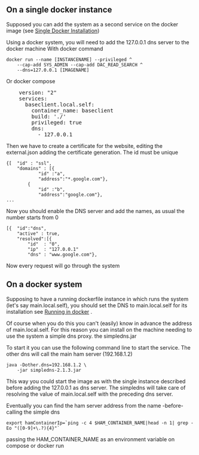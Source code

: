 ## On a single docker instance

Supposed you can add the system as a second service on the docker image (see [Single Docker Installation](docs/dockersingle.md))

Using a docker system, you will need to add the 127.0.0.1 dns server to the docker machine
With docker command

    docker run --name [INSTANCENAME] --privileged ^
        --cap-add SYS_ADMIN --cap-add DAC_READ_SEARCH ^
        --dns=127.0.0.1 [IMAGENAME]

Or docker compose

<pre>
    version: "2"
    services:
      baseclient.local.self:
        container_name: baseclient
        build: './'
        privileged: true
        dns:
          - 127.0.0.1
</pre>

Then we have to create a certificate for the website, editing the external.json
adding the certificate generation. The id must be unique

    {[  "id" : "ssl",
        "domains" : [{
                "id" :"a",
                "address":"*.google.com"},
            {
                "id" :"b",
                "address":"google.com"},
    ...

Now you should enable the DNS server and add the names, as usual the number starts from 0

    [{  "id":"dns",
        "active" : true,
        "resolved":[{
            "id"  : "0",
            "ip"  : "127.0.0.1"
            "dns" : "www.google.com"},

Now every request will go through the system

## On a docker system

Supposing to have a running dockerfile instance in which runs the system (let's say main.local.self), you
should set the DNS to main.local.self for its installation see [Running in docker](docs/docker.md)  .

Of course when you do this you can't (easily) know in advance the address of main.local.self. For this reason
you can install on the machine needing to use the system a simple dns proxy. the simpledns.jar

To start it you can use the following command line to start the service. The other dns will call
the main ham server (192.168.1.2)

    java -Dother.dns=192.168.1.2 \
        -jar simpledns-2.1.3.jar

This way you could start the image as with the single instance described before adding the 127.0.0.1 as
dns server. The simpledns will take care of resolving the value of main.local.self with the preceding
dns server.

Eventually you can find the ham server address from the name -before- calling the simple dns

    export hamContainerIp=`ping -c 4 $HAM_CONTAINER_NAME|head -n 1| grep -Eo "([0-9]+\.?){4}"`

passing the HAM_CONTAINER_NAME as an environment variable on compose or docker run
